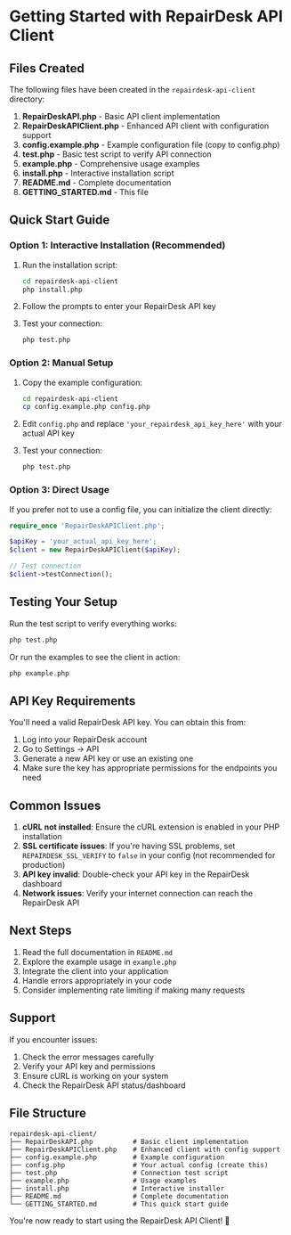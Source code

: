 # Getting Started with RepairDesk API Client

## Files Created

The following files have been created in the `repairdesk-api-client` directory:

1. **RepairDeskAPI.php** - Basic API client implementation
2. **RepairDeskAPIClient.php** - Enhanced API client with configuration support
3. **config.example.php** - Example configuration file (copy to config.php)
4. **test.php** - Basic test script to verify API connection
5. **example.php** - Comprehensive usage examples
6. **install.php** - Interactive installation script
7. **README.md** - Complete documentation
8. **GETTING_STARTED.md** - This file

## Quick Start Guide

### Option 1: Interactive Installation (Recommended)

1. Run the installation script:
   ```bash
   cd repairdesk-api-client
   php install.php
   ```

2. Follow the prompts to enter your RepairDesk API key

3. Test your connection:
   ```bash
   php test.php
   ```

### Option 2: Manual Setup

1. Copy the example configuration:
   ```bash
   cd repairdesk-api-client
   cp config.example.php config.php
   ```

2. Edit `config.php` and replace `'your_repairdesk_api_key_here'` with your actual API key

3. Test your connection:
   ```bash
   php test.php
   ```

### Option 3: Direct Usage

If you prefer not to use a config file, you can initialize the client directly:

```php
require_once 'RepairDeskAPIClient.php';

$apiKey = 'your_actual_api_key_here';
$client = new RepairDeskAPIClient($apiKey);

// Test connection
$client->testConnection();
```

## Testing Your Setup

Run the test script to verify everything works:

```bash
php test.php
```

Or run the examples to see the client in action:

```bash
php example.php
```

## API Key Requirements

You'll need a valid RepairDesk API key. You can obtain this from:
1. Log into your RepairDesk account
2. Go to Settings → API
3. Generate a new API key or use an existing one
4. Make sure the key has appropriate permissions for the endpoints you need

## Common Issues

1. **cURL not installed**: Ensure the cURL extension is enabled in your PHP installation
2. **SSL certificate issues**: If you're having SSL problems, set `REPAIRDESK_SSL_VERIFY` to `false` in your config (not recommended for production)
3. **API key invalid**: Double-check your API key in the RepairDesk dashboard
4. **Network issues**: Verify your internet connection can reach the RepairDesk API

## Next Steps

1. Read the full documentation in `README.md`
2. Explore the example usage in `example.php`
3. Integrate the client into your application
4. Handle errors appropriately in your code
5. Consider implementing rate limiting if making many requests

## Support

If you encounter issues:
1. Check the error messages carefully
2. Verify your API key and permissions
3. Ensure cURL is working on your system
4. Check the RepairDesk API status/dashboard

## File Structure

```
repairdesk-api-client/
├── RepairDeskAPI.php          # Basic client implementation
├── RepairDeskAPIClient.php    # Enhanced client with config support
├── config.example.php         # Example configuration
├── config.php                 # Your actual config (create this)
├── test.php                   # Connection test script
├── example.php                # Usage examples
├── install.php                # Interactive installer
├── README.md                  # Complete documentation
└── GETTING_STARTED.md         # This quick start guide
```

You're now ready to start using the RepairDesk API Client! 🚀
